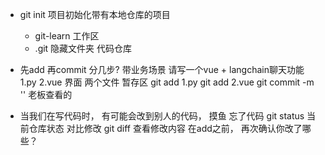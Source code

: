 - git init 项目初始化带有本地仓库的项目
  - git-learn 工作区
  - .git 隐藏文件夹 代码仓库

- 先add 再commit
    分几步?
    带业务场景
    请写一个vue + langchain聊天功能
    1.py
    2.vue 界面
    两个文件 暂存区
    git add 1.py
    git add 2.vue
    git commit -m ''  老板查看的

- 当我们在写代码时， 有可能会改到别人的代码， 摸鱼 忘了代码
    git status 当前仓库状态
    对比修改
    git diff 查看修改内容 在add之前， 再次确认你改了哪些？
    

